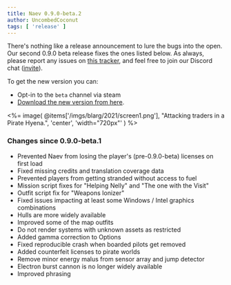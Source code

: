 ```yaml
---
title: Naev 0.9.0-beta.2
author: UncombedCoconut
tags: [ 'release' ]
---
```


There's nothing like a release announcement to lure the bugs into the open.
Our second 0.9.0 beta release fixes the ones listed below.
As always, please report any issues on [this tracker](https://github.com/naev/naev/issues),
and feel free to join our Discord chat ([invite](https://discord.com/invite/nd2M5BR)).

To get the new version you can:
   * Opt-in to the `beta` channel via steam
   * [Download the new version from here](https://github.com/naev/naev/releases/tag/v0.9.0-beta.2).

<%= image( @items['/imgs/blarg/2021/screen1.png'], "Attacking traders in a Pirate Hyena.", 'center', 'width="720px"' ) %>

### Changes since 0.9.0-beta.1
   * Prevented Naev from losing the player's (pre-0.9.0-beta) licenses on first load
   * Fixed missing credits and translation coverage data
   * Prevented players from getting stranded without access to fuel
   * Mission script fixes for "Helping Nelly" and "The one with the Visit"
   * Outfit script fix for "Weapons Ionizer"
   * Fixed issues impacting at least some Windows / Intel graphics combinations
   * Hulls are more widely available
   * Improved some of the map outfits
   * Do not render systems with unknown assets as restricted
   * Added gamma correction to Options
   * Fixed reproducible crash when boarded pilots get removed
   * Added counterfeit licenses to pirate worlds
   * Remove minor energy malus from sensor array and jump detector
   * Electron burst cannon is no longer widely available
   * Improved phrasing
